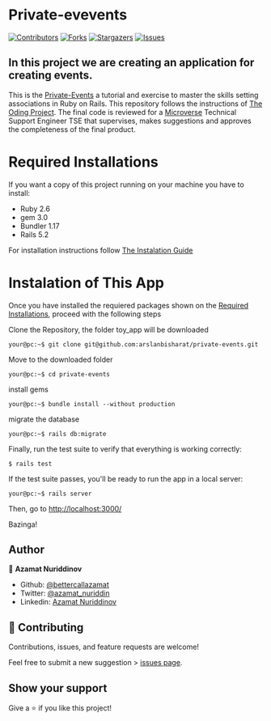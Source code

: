 # Private-evevents

[![Contributors][contributors-shield]][contributors-url]
[![Forks][forks-shield]][forks-url]
[![Stargazers][stars-shield]][stars-url]
[![Issues][issues-shield]][issues-url]

## In this project we are creating an application for creating events.

This is the [Private-Events](https://www.theodinproject.com/courses/ruby-on-rails/lessons/associations) a tutorial and exercise to master the skills setting associations in Ruby on Rails. This repository follows the instructions of [The Oding Project](https://www.theodinproject.com). The final code is reviewed for a [Microverse](https://www.microverse.org/) Technical Support Engineer TSE that supervises, makes suggestions and approves the completeness of the final product.


# Required Installations

If you want a copy of this project running on your machine you have to install:

- Ruby 2.6
- gem 3.0
- Bundler 1.17
- Rails 5.2

For installation instructions follow [The Instalation Guide](https://www.tutorialspoint.com/ruby-on-rails/rails-installation)

# Instalation of This App

Once you have installed the requiered packages shown on the [Required Installations](), proceed with the following steps

Clone the Repository, the folder toy_app will be downloaded

```Shell
your@pc:~$ git clone git@github.com:arslanbisharat/private-events.git
```

Move to the downloaded folder

```Shell
your@pc:~$ cd private-events
```

install gems

```Shell
your@pc:~$ bundle install --without production
```

migrate the database

```Shell
your@pc:~$ rails db:migrate
```

Finally, run the test suite to verify that everything is working correctly:

```
$ rails test
```

If the test suite passes, you'll be ready to run the app in a local server:

```Shell
your@pc:~$ rails server

```

Then, go to [http://localhost:3000/](http://localhost:3000/)

Bazinga!

## Author

👤 **Azamat Nuriddinov**

- Github: [@bettercallazamat](https://github.com/bettercallazamat)
- Twitter: [@azamat_nuriddin](https://twitter.com/azamat_nuriddin)
- Linkedin: [Azamat Nuriddinov](https://www.linkedin.com/in/azamat-nuriddinov-57579868)

## 🤝 Contributing

Contributions, issues, and feature requests are welcome!

Feel free to submit a new suggestion > [issues page](issues/).

## Show your support

Give a ⭐️ if you like this project!

[contributors-shield]: https://img.shields.io/github/contributors/arslanbisharat/private-events.svg?style=flat-square
[contributors-url]: https://github.com/arslanbisharat/private-events/graphs/contributors
[forks-shield]: https://img.shields.io/github/forks/arslanbisharat/private-events.svg?style=flat-square
[forks-url]: https://github.com/arslanbisharat/private-events/network/members
[stars-shield]: https://img.shields.io/github/stars/arslanbisharat/private-events.svg?style=flat-square
[stars-url]: https://github.com/arslanbisharat/private-events/stargazers
[issues-shield]: https://img.shields.io/github/issues/arslanbisharat/private-events.svg?style=flat-square
[issues-url]: https://github.com/arslanbisharat/private-events/issues
